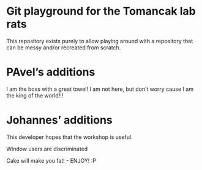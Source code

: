 # Git playground for the Tomancak lab rats

This repository exists purely to allow playing around with a repository that
can be messy and/or recreated from scratch.

# PAvel’s additions

I am the boss with a great towel! I am not here, but don’t worry cause I am the king of the world!!!

# Johannes’ additions

This developer hopes that the workshop is useful.

Window users are discriminated

Cake will make you fat! - ENJOY! :P
